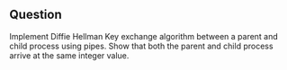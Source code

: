 ## Question
Implement Diffie Hellman Key exchange algorithm between a parent and child process using pipes. Show that both the parent and child process arrive at the same integer value.